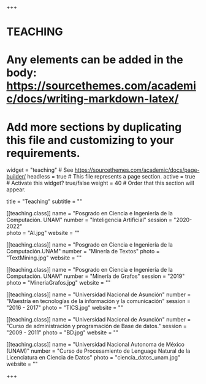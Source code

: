 +++
# TEACHING
# Any elements can be added in the body: https://sourcethemes.com/academic/docs/writing-markdown-latex/
# Add more sections by duplicating this file and customizing to your requirements.

widget = "teaching"  # See https://sourcethemes.com/academic/docs/page-builder/
headless = true  # This file represents a page section.
active = true  # Activate this widget? true/false
weight = 40  # Order that this section will appear.

title = "Teaching"
subtitle = ""

[[teaching.class]]
  name = "Posgrado en Ciencia e Ingeniería de la Computación. UNAM"
  number = "Inteligencia Artificial" 
  session = "2020-2022"  
  photo = "AI.jpg"
  website = ""

[[teaching.class]]
  name = "Posgrado en Ciencia e Ingeniería de la Computación.UNAM"
  number = "Minería de Textos"
  photo = "TextMining.jpg"
  website = ""

[[teaching.class]]
  name = "Posgrado en Ciencia e Ingeniería de la Computación. UNAM"
  number = "Minería de Grafos"
  session = "2019"
  photo = "MineriaGrafos.jpg"
  website = ""

[[teaching.class]]
  name = "Universidad Nacional de Asunción"
  number = "Maestría en tecnologías de la información y la comunicación"
  session = "2016 - 2017"
  photo = "TICS.jpg"
  website = ""

[[teaching.class]]
  name = "Universidad Nacional de Asunción"
  number = "Curso de administración y programación de Base de datos."
  session = "2009 - 2011"
  photo = "BD.jpg"
  website = ""

[[teaching.class]]
  name = "Universidad Nacional Autonoma de México (UNAM)"
  number = "Curso de Procesamiento de Lenguage Natural de la Licenciatura en Ciencia de Datos"
  photo = "ciencia_datos_unam.jpg"
  website = ""

+++
